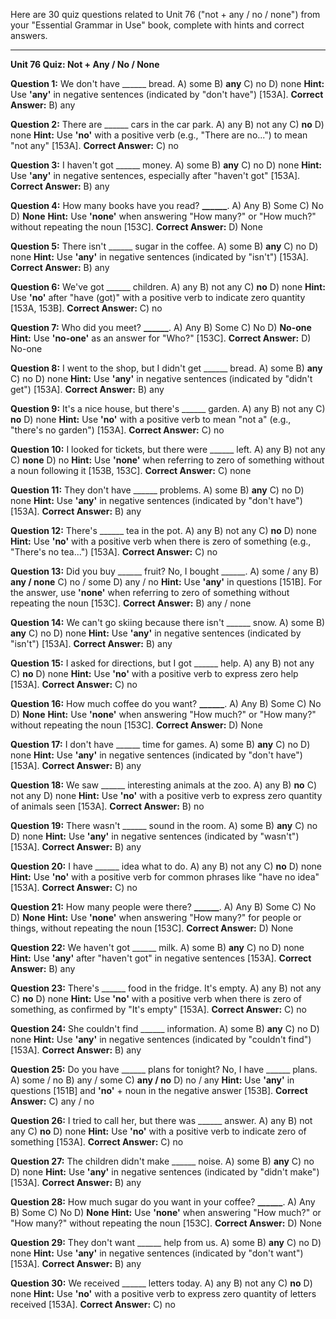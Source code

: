 Here are 30 quiz questions related to Unit 76 ("not + any / no / none") from your "Essential Grammar in Use" book, complete with hints and correct answers.

---

**Unit 76 Quiz: Not + Any / No / None**

**Question 1:** We don't have ______ bread.
A) some
B) **any**
C) no
D) none
**Hint:** Use **'any'** in negative sentences (indicated by "don't have") [153A].
**Correct Answer:** B) any

**Question 2:** There are ______ cars in the car park.
A) any
B) not any
C) **no**
D) none
**Hint:** Use **'no'** with a positive verb (e.g., "There are no...") to mean "not any" [153A].
**Correct Answer:** C) no

**Question 3:** I haven't got ______ money.
A) some
B) **any**
C) no
D) none
**Hint:** Use **'any'** in negative sentences, especially after "haven't got" [153A].
**Correct Answer:** B) any

**Question 4:** How many books have you read? **______**.
A) Any
B) Some
C) No
D) **None**
**Hint:** Use **'none'** when answering "How many?" or "How much?" without repeating the noun [153C].
**Correct Answer:** D) None

**Question 5:** There isn't ______ sugar in the coffee.
A) some
B) **any**
C) no
D) none
**Hint:** Use **'any'** in negative sentences (indicated by "isn't") [153A].
**Correct Answer:** B) any

**Question 6:** We've got ______ children.
A) any
B) not any
C) **no**
D) none
**Hint:** Use **'no'** after "have (got)" with a positive verb to indicate zero quantity [153A, 153B].
**Correct Answer:** C) no

**Question 7:** Who did you meet? **______**.
A) Any
B) Some
C) No
D) **No-one**
**Hint:** Use **'no-one'** as an answer for "Who?" [153C].
**Correct Answer:** D) No-one

**Question 8:** I went to the shop, but I didn't get ______ bread.
A) some
B) **any**
C) no
D) none
**Hint:** Use **'any'** in negative sentences (indicated by "didn't get") [153A].
**Correct Answer:** B) any

**Question 9:** It's a nice house, but there's ______ garden.
A) any
B) not any
C) **no**
D) none
**Hint:** Use **'no'** with a positive verb to mean "not a" (e.g., "there's no garden") [153A].
**Correct Answer:** C) no

**Question 10:** I looked for tickets, but there were ______ left.
A) any
B) not any
C) **none**
D) no
**Hint:** Use **'none'** when referring to zero of something without a noun following it [153B, 153C].
**Correct Answer:** C) none

**Question 11:** They don't have ______ problems.
A) some
B) **any**
C) no
D) none
**Hint:** Use **'any'** in negative sentences (indicated by "don't have") [153A].
**Correct Answer:** B) any

**Question 12:** There's ______ tea in the pot.
A) any
B) not any
C) **no**
D) none
**Hint:** Use **'no'** with a positive verb when there is zero of something (e.g., "There's no tea...") [153A].
**Correct Answer:** C) no

**Question 13:** Did you buy ______ fruit? No, I bought ______.
A) some / any
B) **any / none**
C) no / some
D) any / no
**Hint:** Use **'any'** in questions [151B]. For the answer, use **'none'** when referring to zero of something without repeating the noun [153C].
**Correct Answer:** B) any / none

**Question 14:** We can't go skiing because there isn't ______ snow.
A) some
B) **any**
C) no
D) none
**Hint:** Use **'any'** in negative sentences (indicated by "isn't") [153A].
**Correct Answer:** B) any

**Question 15:** I asked for directions, but I got ______ help.
A) any
B) not any
C) **no**
D) none
**Hint:** Use **'no'** with a positive verb to express zero help [153A].
**Correct Answer:** C) no

**Question 16:** How much coffee do you want? **______**.
A) Any
B) Some
C) No
D) **None**
**Hint:** Use **'none'** when answering "How much?" or "How many?" without repeating the noun [153C].
**Correct Answer:** D) None

**Question 17:** I don't have ______ time for games.
A) some
B) **any**
C) no
D) none
**Hint:** Use **'any'** in negative sentences (indicated by "don't have") [153A].
**Correct Answer:** B) any

**Question 18:** We saw ______ interesting animals at the zoo.
A) any
B) **no**
C) not any
D) none
**Hint:** Use **'no'** with a positive verb to express zero quantity of animals seen [153A].
**Correct Answer:** B) no

**Question 19:** There wasn't ______ sound in the room.
A) some
B) **any**
C) no
D) none
**Hint:** Use **'any'** in negative sentences (indicated by "wasn't") [153A].
**Correct Answer:** B) any

**Question 20:** I have ______ idea what to do.
A) any
B) not any
C) **no**
D) none
**Hint:** Use **'no'** with a positive verb for common phrases like "have no idea" [153A].
**Correct Answer:** C) no

**Question 21:** How many people were there? **______**.
A) Any
B) Some
C) No
D) **None**
**Hint:** Use **'none'** when answering "How many?" for people or things, without repeating the noun [153C].
**Correct Answer:** D) None

**Question 22:** We haven't got ______ milk.
A) some
B) **any**
C) no
D) none
**Hint:** Use **'any'** after "haven't got" in negative sentences [153A].
**Correct Answer:** B) any

**Question 23:** There's ______ food in the fridge. It's empty.
A) any
B) not any
C) **no**
D) none
**Hint:** Use **'no'** with a positive verb when there is zero of something, as confirmed by "It's empty" [153A].
**Correct Answer:** C) no

**Question 24:** She couldn't find ______ information.
A) some
B) **any**
C) no
D) none
**Hint:** Use **'any'** in negative sentences (indicated by "couldn't find") [153A].
**Correct Answer:** B) any

**Question 25:** Do you have ______ plans for tonight? No, I have ______ plans.
A) some / no
B) any / some
C) **any / no**
D) no / any
**Hint:** Use **'any'** in questions [151B] and **'no'** + noun in the negative answer [153B].
**Correct Answer:** C) any / no

**Question 26:** I tried to call her, but there was ______ answer.
A) any
B) not any
C) **no**
D) none
**Hint:** Use **'no'** with a positive verb to indicate zero of something [153A].
**Correct Answer:** C) no

**Question 27:** The children didn't make ______ noise.
A) some
B) **any**
C) no
D) none
**Hint:** Use **'any'** in negative sentences (indicated by "didn't make") [153A].
**Correct Answer:** B) any

**Question 28:** How much sugar do you want in your coffee? **______**.
A) Any
B) Some
C) No
D) **None**
**Hint:** Use **'none'** when answering "How much?" or "How many?" without repeating the noun [153C].
**Correct Answer:** D) None

**Question 29:** They don't want ______ help from us.
A) some
B) **any**
C) no
D) none
**Hint:** Use **'any'** in negative sentences (indicated by "don't want") [153A].
**Correct Answer:** B) any

**Question 30:** We received ______ letters today.
A) any
B) not any
C) **no**
D) none
**Hint:** Use **'no'** with a positive verb to express zero quantity of letters received [153A].
**Correct Answer:** C) no